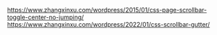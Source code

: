 https://www.zhangxinxu.com/wordpress/2015/01/css-page-scrollbar-toggle-center-no-jumping/
https://www.zhangxinxu.com/wordpress/2022/01/css-scrollbar-gutter/